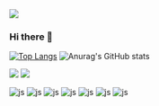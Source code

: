 <img src="https://capsule-render.vercel.app/api?type=waving&height=300&color=gradient&text=근손실을%20걱정하는%20개발자"/>

### Hi there 👋

[![Top Langs](https://github-readme-stats.vercel.app/api/top-langs/?username=manu1307)](https://github.com/anuraghazra/github-readme-stats)
![Anurag's GitHub stats](https://github-readme-stats.vercel.app/api?username=manu1307&hide=contribs,prs&show_icons=true&theme=merko)

<a href="https://www.instagram.com/iron_castle__/"><img src="https://img.shields.io/badge/Instagram-E4405F?style=flat-square&logo=Instagram&logoColor=white"/></a>
<a href="https://www.facebook.com/profile.php?id=100006778054667"><img src="https://img.shields.io/badge/Instagram-E4405F?style=flat-square&logo=Facebook&logoColor=white"/></a>


![js](https://img.shields.io/badge/JavaScript-F7DF1E?style=for-the-badge&logo=JavaScript&logoColor=white)
![js](https://img.shields.io/badge/TypeScript-007ACC?style=for-the-badge&logo=typescript&logoColor=white)
![js](https://img.shields.io/badge/HTML5-E34F26?style=for-the-badge&logo=html5&logoColor=white)
![js](https://img.shields.io/badge/React-20232A?style=for-the-badge&logo=react&logoColor=61DAFB)
![js](https://img.shields.io/badge/Tailwind_CSS-38B2AC?style=for-the-badge&logo=tailwind-css&logoColor=white)
![js](https://img.shields.io/badge/styled--components-DB7093?style=for-the-badge&logo=styled-components&logoColor=white)
![js](https://img.shields.io/badge/Next.js-000?logo=nextdotjs&logoColor=fff&style=for-the-badge)
	


<!--
**manu1307/manu1307** is a ✨ _special_ ✨ repository because its `README.md` (this file) appears on your GitHub profile.




Here are some ideas to get you started:

- 🔭 I’m currently working on ...
- 🌱 I’m currently learning ...
- 👯 I’m looking to collaborate on ...
- 🤔 I’m looking for help with ...
- 💬 Ask me about ...
- 📫 How to reach me: ...
- 😄 Pronouns: ...
- ⚡ Fun fact: ...
-->
